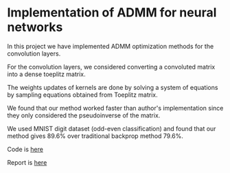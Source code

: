 # Implementation of ADMM for neural networks

In this project we have implemented ADMM optimization methods for the convolution layers.

For the convolution layers, we considered converting a convoluted matrix into a dense toeplitz matrix.

The weights updates of kernels are done by solving a system of equations by sampling equations obtained from Toeplitz matrix.

We found that our method worked faster than author's implementation since they only considered the pseudoinverse of the matrix.

We used MNIST digit dataset (odd-even classification) and found that our method gives 89.6% over traditional backprop method 79.6%.

Code is [here](https://github.com/pranav-ust/admm/blob/master/admm.py)

Report is [here](https://github.com/pranav-ust/admm/blob/master/report/report.pdf)
